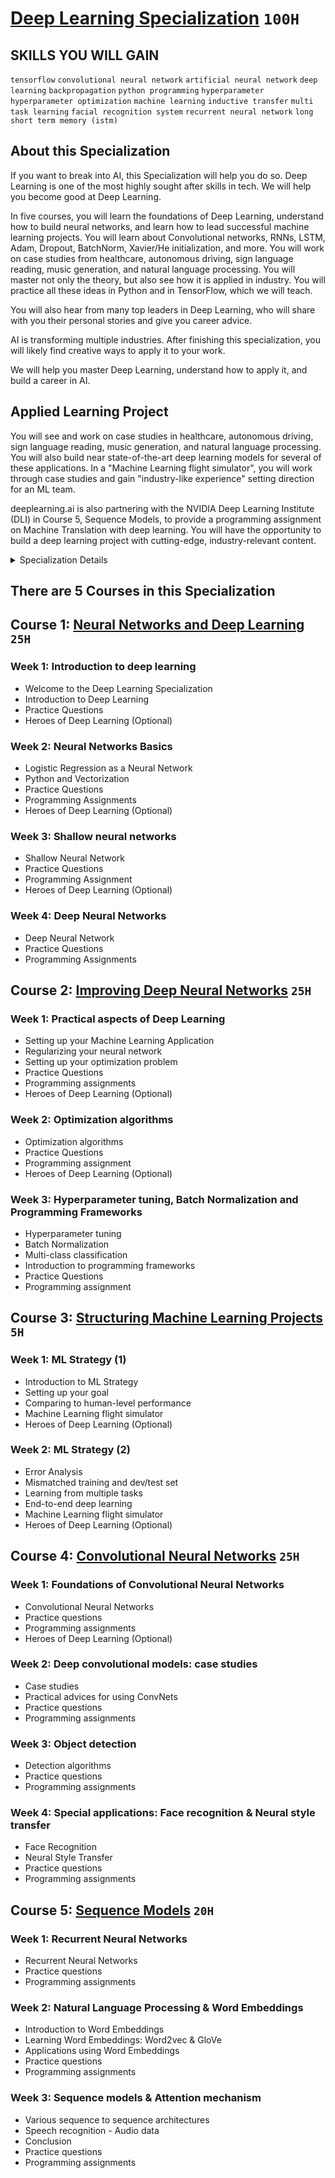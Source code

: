 # [Deep Learning Specialization](https://www.coursera.org/specializations/deep-learning) `100H`

## SKILLS YOU WILL GAIN
`tensorflow` `convolutional neural network` `artificial neural network` `deep learning` `backpropagation` `python programming` `hyperparameter` `hyperparameter optimization` `machine learning` `inductive transfer` `multi task learning` `facial recognition system` `recurrent neural network` `long short term memory (istm)`

## About this Specialization
If you want to break into AI, this Specialization will help you do so. Deep Learning is one of the most highly sought after skills in tech. We will help you become good at Deep Learning.

In five courses, you will learn the foundations of Deep Learning, understand how to build neural networks, and learn how to lead successful machine learning projects. You will learn about Convolutional networks, RNNs, LSTM, Adam, Dropout, BatchNorm, Xavier/He initialization, and more. You will work on case studies from healthcare, autonomous driving, sign language reading, music generation, and natural language processing. You will master not only the theory, but also see how it is applied in industry. You will practice all these ideas in Python and in TensorFlow, which we will teach.

You will also hear from many top leaders in Deep Learning, who will share with you their personal stories and give you career advice.

AI is transforming multiple industries. After finishing this specialization, you will likely find creative ways to apply it to your work.

We will help you master Deep Learning, understand how to apply it, and build a career in AI.

## Applied Learning Project
You will see and work on case studies in healthcare, autonomous driving, sign language reading, music generation, and natural language processing. You will also build near state-of-the-art deep learning models for several of these applications. In a "Machine Learning flight simulator", you will work through case studies and gain "industry-like experience" setting direction for an ML team.

deeplearning.ai is also partnering with the NVIDIA Deep Learning Institute (DLI) in Course 5, Sequence Models, to provide a programming assignment on Machine Translation with deep learning. You will have the opportunity to build a deep learning project with cutting-edge, industry-relevant content.

<details>
	<summary>Specialization Details</summary>

- If you want to break into cutting-edge AI, this course will help you do so. Deep learning engineers are highly sought after, and mastering deep learning will give you numerous new career opportunities. Deep learning is also a new "superpower" that will let you build AI systems that just weren't possible a few years ago.
In the first course, you will learn the foundations of deep learning. When you finish this class, you will: 
  - Understand the major technology trends driving Deep Learning 
  - Be able to build, train and apply fully connected deep neural networks 
  - Know how to implement efficient (vectorized) neural networks 
  - Understand the key parameters in a neural network's architecture 

- This course also teaches you how Deep Learning actually works, rather than presenting only a cursory or surface-level description. So after completing it, you will be able to apply deep learning to a your own applications. If you are looking for a job in AI, after this course you will also be able to answer basic interview questions. 

- The second course will teach you the "magic" of getting deep learning to work well. Rather than the deep learning process being a black box, you will understand what drives performance, and be able to more systematically get good results. You will also learn TensorFlow.
When you finish this class, you will:
  - Understand industry best-practices for building deep learning applications. 
  - Be able to effectively use the common neural network "tricks", including initialization, L2 and dropout regularization, Batch normalization, gradient checking, 
  - Be able to implement and apply a variety of optimization algorithms, such as mini-batch gradient descent, Momentum, RMSprop and Adam, and check for their convergence. 
  - Understand new best-practices for the deep learning era of how to set up train/dev/test sets and analyze bias/variance 
  - Be able to implement a neural network in TensorFlow. This is the second course of the Deep Learning Specialization.

- In the third course you will learn how to build a successful machine learning project. If you aspire to be a technical leader in AI, and know how to set direction for your team's work, this course will show you how.
Much of this content has never been taught elsewhere, and is drawn from my experience building and shipping many deep learning products. This course also has two "flight simulators" that let you practice decision-making as a machine learning project leader. This provides "industry experience" that you might otherwise get only after years of ML work experience. 
When you finish this class, you will:
  - Understand how to diagnose errors in a machine learning system, and 
  - Be able to prioritize the most promising directions for reducing error 
  - Understand complex ML settings, such as mismatched training/test sets, and comparing to and/or surpassing human-level performance 
  - Know how to apply end-to-end learning, transfer learning, and multi-task learning I've seen teams waste months or years through not understanding the principles taught in this course. 
- I hope this two week course will save you months of time. This is a standalone course, and you can take this so long as you have basic machine learning knowledge. This is the third course in the Deep Learning Specialization.

- The forth course will teach you how to build convolutional neural networks and apply it to image data. Thanks to deep learning, computer vision is working far better than just two years ago, and this is enabling numerous exciting applications ranging from safe autonomous driving, to accurate face recognition, to automatic reading of radiology images.
When you finish this class, you will:
  - Understand how to build a convolutional neural network, including recent variations such as residual networks. 
  - Know how to apply convolutional networks to visual detection and recognition tasks. 
  - Know to use neural style transfer to generate art. 
  - Be able to apply these algorithms to a variety of image, video, and other 2D or 3D data. This is the fourth course of the Deep Learning Specialization.

- The fifth course will teach you how to build models for natural language, audio, and other sequence data. Thanks to deep learning, sequence algorithms are working far better than just two years ago, and this is enabling numerous exciting applications in speech recognition, music synthesis, chatbots, machine translation, natural language understanding, and many others.
When you finish this class, you will:
  - Understand how to build and train Recurrent Neural Networks (RNNs), and commonly-used variants such as GRUs and LSTMs. 
  - Be able to apply sequence models to natural language problems, including text synthesis. 
  - Be able to apply sequence models to audio applications, including speech recognition and music synthesis. 
- This is the fifth and final course of the Deep Learning Specialization. deeplearning.ai is also partnering with the NVIDIA Deep Learning Institute (DLI) in Course 5, Sequence Models, to provide a programming assignment on Machine Translation with deep learning. You will have the opportunity to build a deep learning project with cutting-edge, industry-relevant content.

</details>

## There are 5 Courses in this Specialization

## Course 1: [Neural Networks and Deep Learning](https://www.coursera.org/learn/neural-networks-deep-learning) `25H`

### Week 1: Introduction to deep learning
- Welcome to the Deep Learning Specialization
- Introduction to Deep Learning
- Practice Questions
- Heroes of Deep Learning (Optional)

### Week 2: Neural Networks Basics
- Logistic Regression as a Neural Network
- Python and Vectorization
- Practice Questions
- Programming Assignments
- Heroes of Deep Learning (Optional)

### Week 3: Shallow neural networks
- Shallow Neural Network
- Practice Questions
- Programming Assignment
- Heroes of Deep Learning (Optional)

### Week 4: Deep Neural Networks
- Deep Neural Network
- Practice Questions
- Programming Assignments

## Course 2: [Improving Deep Neural Networks](https://www.coursera.org/learn/deep-neural-network) `25H`

### Week 1: Practical aspects of Deep Learning
- Setting up your Machine Learning Application
- Regularizing your neural network
- Setting up your optimization problem
- Practice Questions
- Programming assignments
- Heroes of Deep Learning (Optional)

### Week 2: Optimization algorithms
- Optimization algorithms
- Practice Questions
- Programming assignment
- Heroes of Deep Learning (Optional)

### Week 3: Hyperparameter tuning, Batch Normalization and Programming Frameworks
- Hyperparameter tuning
- Batch Normalization
- Multi-class classification
- Introduction to programming frameworks
- Practice Questions
- Programming assignment

## Course 3: [Structuring Machine Learning Projects](https://www.coursera.org/learn/machine-learning-projects) `5H`

### Week 1: ML Strategy (1)
- Introduction to ML Strategy
- Setting up your goal
- Comparing to human-level performance
- Machine Learning flight simulator
- Heroes of Deep Learning (Optional)

### Week 2: ML Strategy (2)
- Error Analysis
- Mismatched training and dev/test set
- Learning from multiple tasks
- End-to-end deep learning
- Machine Learning flight simulator
- Heroes of Deep Learning (Optional)

## Course 4: [Convolutional Neural Networks](https://www.coursera.org/learn/convolutional-neural-networks) `25H`

### Week 1: Foundations of Convolutional Neural Networks
- Convolutional Neural Networks
- Practice questions
- Programming assignments
- Heroes of Deep Learning (Optional)

### Week 2: Deep convolutional models: case studies
- Case studies
- Practical advices for using ConvNets
- Practice questions
- Programming assignments

### Week 3: Object detection
- Detection algorithms
- Practice questions
- Programming assignments

### Week 4: Special applications: Face recognition & Neural style transfer
- Face Recognition
- Neural Style Transfer
- Practice questions
- Programming assignments

## Course 5: [Sequence Models](https://www.coursera.org/learn/nlp-sequence-models) `20H`

### Week 1: Recurrent Neural Networks
- Recurrent Neural Networks
- Practice questions
- Programming assignments

### Week 2: Natural Language Processing & Word Embeddings
- Introduction to Word Embeddings
- Learning Word Embeddings: Word2vec & GloVe
- Applications using Word Embeddings
- Practice questions
- Programming assignments

### Week 3: Sequence models & Attention mechanism
- Various sequence to sequence architectures
- Speech recognition - Audio data
- Conclusion
- Practice questions
- Programming assignments
